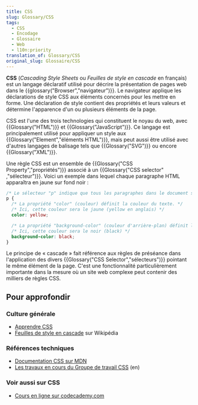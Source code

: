 ```yaml
---
title: CSS
slug: Glossary/CSS
tags:
  - CSS
  - Encodage
  - Glossaire
  - Web
  - l10n:priority
translation_of: Glossary/CSS
original_slug: Glossaire/CSS
---
```

**CSS** (_Cascading Style Sheets_ ou _Feuilles de style en cascade_ en français) est un langage déclaratif utilisé pour décrire la présentation de pages web dans le {{glossary("Browser","navigateur")}}. Le navigateur applique les déclarations de style CSS aux éléments concernés pour les mettre en forme. Une déclaration de style contient des propriétés et leurs valeurs et détermine l'apparence d'un ou plusieurs éléments de la page.

CSS est l'une des trois technologies qui constituent le noyau du web, avec {{Glossary("HTML")}} et {{Glossary("JavaScript")}}. Ce langage est principalement utilisé pour appliquer un style aux {{Glossary("Element","éléments HTML")}}, mais peut aussi être utilisé avec d'autres langages de balisage tels que {{Glossary("SVG")}} ou encore {{Glossary("XML")}}.

Une règle CSS est un ensemble de {{Glossary("CSS Property","propriétés")}} associé à un {{Glossary("CSS selector" ,"sélecteur")}}. Voici un exemple dans lequel chaque paragraphe HTML apparaîtra en jaune sur fond noir :

```css
/* Le sélecteur "p" indique que tous les paragraphes dans le document seront affectés par la règle */
p {
  /* La propriété "color" (couleur) définit la couleur du texte. */
  /* Ici, cette couleur sera le jaune (yellow en anglais) */
  color: yellow;

  /* La propriété "background-color" (couleur d'arrière-plan) définit la couleur d'arrière-plan */
  /* Ici, cette couleur sera le noir (black) */
  background-color: black;
}
```

Le principe de « cascade » fait référence aux règles de préséance dans l'application des divers {{Glossary("CSS Selector","sélecteurs")}} pointant le même élément de la page. C'est une fonctionnalité particulièrement importante dans la mesure où un site web complexe peut contenir des milliers de règles CSS.

## Pour approfondir

### Culture générale

- [Apprendre CSS](/fr/Apprendre/CSS)
- [Feuilles de style en cascade](https://fr.wikipedia.org/wiki/Feuilles_de_style_en_cascade) sur Wikipédia

### Références techniques

- [Documentation CSS sur MDN](/fr/docs/Web/CSS)
- [Les travaux en cours du Groupe de travail CSS](http://www.w3.org/Style/CSS/current-work) (en)

### Voir aussi sur CSS

- [Cours en ligne sur codecademy.com](http://www.codecademy.com/fr/tracks/web)
